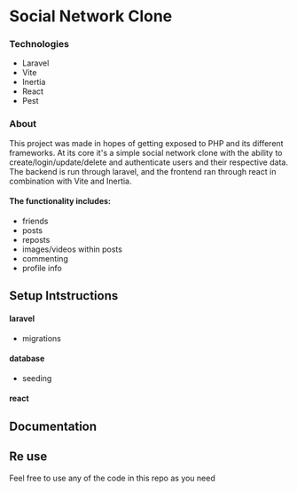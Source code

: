# Social Network Clone


### Technologies
- Laravel
- Vite
- Inertia
- React
- Pest

### About

This project was made in hopes of getting exposed to PHP and its different frameworks. At its core it's a simple social network clone with the ability to create/login/update/delete and authenticate users and their respective data. The backend is run through laravel, and the frontend ran through react in combination with Vite and Inertia.

#### The functionality includes:
- friends
- posts
- reposts
- images/videos within posts
- commenting
- profile info


## Setup Intstructions

#### laravel
- migrations

#### database
- seeding

#### react

## Documentation


## Re use
Feel free to use any of the code in this repo as you need

